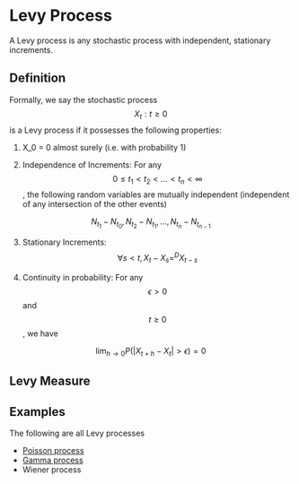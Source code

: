 # Levy Process

A Levy process is any stochastic process with independent, stationary increments.

## Definition

Formally, we say the stochastic process $${X_t: t \geq 0}$$ is a Levy process if it
possesses the following properties:

1. X_0 = 0 almost surely (i.e. with probability 1)

2. Independence of Increments: For any $$0 \leq t_1 < t_2 < ... < t_n < \infty$$, the following random
variables are mutually independent (independent of any intersection of the other events)

$$N_{t_1} - N_{t_0}, N_{t_2} - N_{t_1}, ..., N_{t_n} - N_{t_{n-1}}$$

3. Stationary Increments: $$\forall s < t, X_t - X_s =^D X_{t-s}$$

4. Continuity in probability: For any $$\epsilon > 0$$ and $$t \geq 0$$, we have

$$\lim_{h \rightarrow 0} P(|X_{t+h} - X_t| > \epsilon) = 0$$

## Levy Measure


## Examples

The following are all Levy processes

- [Poisson process](poisson_process.md)
- [Gamma process](gamma_process.md)
- Wiener process